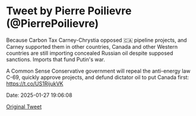 # Tweet by Pierre Poilievre (@PierrePoilievre)

Because Carbon Tax Carney-Chrystia opposed 🇨🇦 pipeline projects, and Carney supported them in other countries, Canada and other Western countries are still importing concealed Russian oil despite supposed sanctions. Imports that fund Putin's war.

A Common Sense Conservative government will repeal the anti-energy law C-69, quickly approve projects, and defund dictator oil to put Canada first: https://t.co/US1RijukVK

Date: 2025-01-27 19:06:08

[Original Tweet](https://x.com/PierrePoilievre/status/1883954663793238025)

